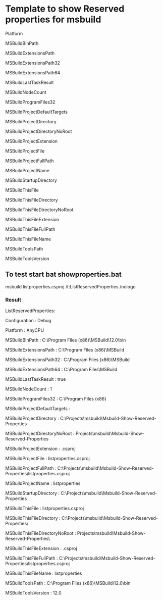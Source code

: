 # Template to show Reserved properties for msbuild

Platform

MSBuildBinPath

MSBuildExtensionsPath

MSBuildExtensionsPath32

MSBuildExtensionsPath64

MSBuildLastTaskResult

MSBuildNodeCount

MSBuildProgramFiles32

MSBuildProjectDefaultTargets

MSBuildProjectDirectory

MSBuildProjectDirectoryNoRoot

MSBuildProjectExtension

MSBuildProjectFile

MSBuildProjectFullPath

MSBuildProjectName

MSBuildStartupDirectory

MSBuildThisFile

MSBuildThisFileDirectory

MSBuildThisFileDirectoryNoRoot

MSBuildThisFileExtension

MSBuildThisFileFullPath

MSBuildThisFileName

MSBuildToolsPath

MSBuildToolsVersion

## To test start bat showproperties.bat

msbuild listproperties.csproj /t:ListReservedProperties /nologo

### Result

ListReservedProperties:

  Configuration                   : Debug
  
  Platform                        : AnyCPU
  
  MSBuildBinPath                  : C:\Program Files (x86)\MSBuild\12.0\bin
  
  MSBuildExtensionsPath           : C:\Program Files (x86)\MSBuild
  
  MSBuildExtensionsPath32         : C:\Program Files (x86)\MSBuild
  
  MSBuildExtensionsPath64         : C:\Program Files\MSBuild
  
  MSBuildLastTaskResult           : true
  
  MSBuildNodeCount                : 1
  
  MSBuildProgramFiles32           : C:\Program Files (x86)
  
  MSBuildProjectDefaultTargets    : 
  
  MSBuildProjectDirectory         : C:\Projects\msbuild\Msbuild-Show-Reserved-Properties
  
  MSBuildProjectDirectoryNoRoot   : Projects\msbuild\Msbuild-Show-Reserved-Properties
  
  MSBuildProjectExtension         : .csproj
  
  MSBuildProjectFile              : listproperties.csproj
  
  MSBuildProjectFullPath          : C:\Projects\msbuild\Msbuild-Show-Reserved-Properties\listproperties.csproj
  
  MSBuildProjectName              : listproperties
  
  MSBuildStartupDirectory         : C:\Projects\msbuild\Msbuild-Show-Reserved-Properties
  
  MSBuildThisFile                 : listproperties.csproj
  
  MSBuildThisFileDirectory        : C:\Projects\msbuild\Msbuild-Show-Reserved-Properties\
  
  MSBuildThisFileDirectoryNoRoot  : Projects\msbuild\Msbuild-Show-Reserved-Properties\
  
  MSBuildThisFileExtension        : .csproj
  
  MSBuildThisFileFullPath         : C:\Projects\msbuild\Msbuild-Show-Reserved-Properties\listproperties.csproj
  
  MSBuildThisFileName             : listproperties
  
  MSBuildToolsPath                : C:\Program Files (x86)\MSBuild\12.0\bin
  
  MSBuildToolsVersion             : 12.0
  

